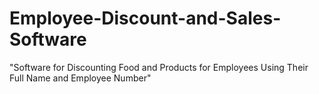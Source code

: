 # Employee-Discount-and-Sales-Software
"Software for Discounting Food and Products for Employees Using Their Full Name and Employee Number"
